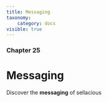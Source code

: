 ```yaml
---
title: Messaging
taxonomy:
    category: docs
visible: true
---
```


### Chapter 25

# Messaging

Discover the **messaging** of sellacious 